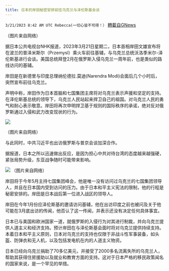 ```yaml
---
title: 日本的岸田秘密安排前往乌克兰与泽伦斯基会谈
---
```

`3/21/2023 8:42 AM UTC Rebecca(一切心皆不可得！）` [轉載自GNews](https://gnews.org/articles/1032378)

（图片来自网络）

据日本公共电视台NHK报道，2023年3月21日星期二，日本首相岸田文雄宣布将在波兰的普泽米斯尔（Przemysl）乘火车前往基辅，与乌克兰总统沃洛季米尔\-泽伦斯基进行会谈。美国总统拜登2月在俄罗斯入侵乌克兰一周年前，也是类似的路线访问的基辅。

岸田是在新德里与印度总理纳伦德拉.莫迪(Narendra Modi)会面后几个小时后，突然宣布前往乌克兰。

声明中称，岸田作为日本首脑和七国集团主席将对乌克兰表示声援和坚定的支持。在泽伦斯基总统的领导下，乌克兰人民站起来捍卫自己的祖国。对乌克兰人民的勇气和耐心表示敬意。岸田将再次申明捍卫基于规则的国际秩序的承诺，绝对反对俄罗斯通过入侵和武力改变现状的行为。



![](https://i.imgur.com/Hf1vXWh.jpg)


（图片来自网络）

与此同时，中共习近平也出访俄罗斯与普京会谈加深合作。

据报道，日本之所以迅速做出反应，是因为担心中共对待台湾的态度越来越强硬，紧张局势升级，东亚战争随时可能带来影响。

![](https://i.imgur.com/XkREfIX.jpg)
（图片来自网络）

岸田将于今年5月主持七国集团峰会，他是唯一没有访问过乌克兰的七国集团领导人，并且在日本国内受到访问的压力。由于日本和平主义宪法的限制，他的行程是秘密安排的。岸田是日本战后第一位进入战区的领导人。

岸田在今年1月份应泽伦斯基的邀请访问基辅，他在出访印度之前也被问及关于他可能在3月底出访的传闻，他否认了这一传闻，并表示还没有决定任何具体事宜。

日本已与美国和欧洲国家一道，就俄罗斯的入侵行为对其进行制裁，并向乌克兰提供人道主义和经济支持。预计岸田在与泽伦斯基会面时将对乌克兰提供持续支持。本着日本和平主义原则，日本对乌克兰的支持也仅限于非战斗性军事装备，如头盔、防弹衣和无人机，以及包括发电机在内的人道主义物资。

日本已经向乌克兰捐助了70多亿美元，并接受了2000多名流离失所的乌克兰人，帮助其获得住房援助以及就业和教育方面的支持。这对于日本严格的移民政策闻名的国家来说，是一个罕见的举措。
